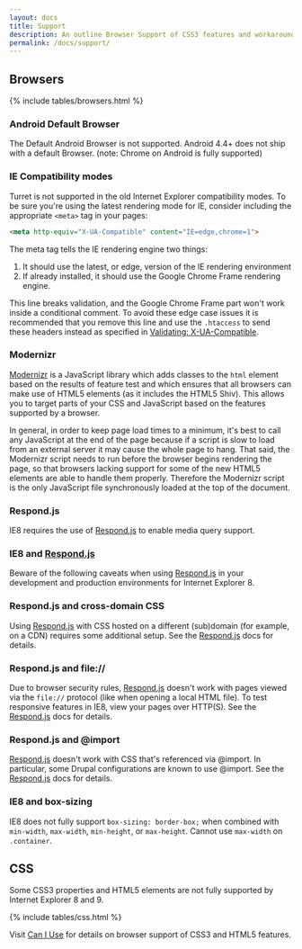 ```yaml
---
layout: docs
title: Support
description: An outline Browser Support of CSS3 features and workarounds for non-modern browsing technologies.
permalink: /docs/support/
---
```


## Browsers

{% include tables/browsers.html %}

### Android Default Browser

The Default Android Browser is not supported. Android 4.4+ does not ship with a default Browser. (note: Chrome on Android is fully supported)

### IE Compatibility modes

Turret is not supported in the old Internet Explorer compatibility modes. To be sure you're using the latest rendering mode for IE, consider including the appropriate `<meta>` tag in your pages:

```html
<meta http-equiv="X-UA-Compatible" content="IE=edge,chrome=1">
```

The meta tag tells the IE rendering engine two things:

1. It should use the latest, or edge, version of the IE rendering environment
2. If already installed, it should use the Google Chrome Frame rendering engine.

This line breaks validation, and the Google Chrome Frame part won't work inside a conditional comment. To avoid these edge case issues it is recommended that you remove this line and use the `.htaccess` to send these headers instead as specified in [Validating: X-UA-Compatible](https://groups.google.com/forum/#!topic/html5boilerplate/bRtrFSrKjtI).

### Modernizr

[Modernizr](https://modernizr.com/) is a JavaScript library which adds classes to the `html` element based on the results of feature test and which ensures that all browsers can make use of HTML5 elements (as it includes the HTML5 Shiv). This allows you to target parts of your CSS and JavaScript based on the features supported by a browser.

In general, in order to keep page load times to a minimum, it's best to call any JavaScript at the end of the page because if a script is slow to load from an external server it may cause the whole page to hang. That said, the Modernizr script needs to run before the browser begins rendering the page, so that browsers lacking support for some of the new HTML5 elements are able to handle them properly. Therefore the Modernizr script is the only JavaScript file synchronously loaded at the top of the document.

### Respond.js

IE8 requires the use of [Respond.js](https://github.com/scottjehl/Respond) to enable media query support.

### IE8 and [Respond.js](https://github.com/scottjehl/Respond)

Beware of the following caveats when using [Respond.js](https://github.com/scottjehl/Respond) in your development and production environments for Internet Explorer 8.

### Respond.js and cross-domain CSS

Using [Respond.js](https://github.com/scottjehl/Respond) with CSS hosted on a different (sub)domain (for example, on a CDN) requires some additional setup. See the [Respond.js](https://github.com/scottjehl/Respond) docs for details.

### Respond.js and file://

Due to browser security rules, [Respond.js](https://github.com/scottjehl/Respond) doesn't work with pages viewed via the `file://` protocol (like when opening a local HTML file). To test responsive features in IE8, view your pages over HTTP(S). See the [Respond.js](https://github.com/scottjehl/Respond) docs for details.

### Respond.js and @import

[Respond.js](https://github.com/scottjehl/Respond) doesn't work with CSS that's referenced via @import. In particular, some Drupal configurations are known to use @import. See the [Respond.js](https://github.com/scottjehl/Respond) docs for details.

### IE8 and box-sizing

IE8 does not fully support `box-sizing: border-box;` when combined with `min-width`, `max-width`, `min-height`, or `max-height`. Cannot use `max-width` on `.container`.

## CSS

Some CSS3 properties and HTML5 elements are not fully supported by Internet Explorer 8 and 9.

{% include tables/css.html %}

Visit [Can I Use](http://caniuse.com/) for details on browser support of CSS3 and HTML5 features.
